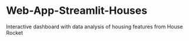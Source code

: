 # Web-App-Streamlit-Houses
Interactive dashboard with data analysis of housing features from House Rocket
